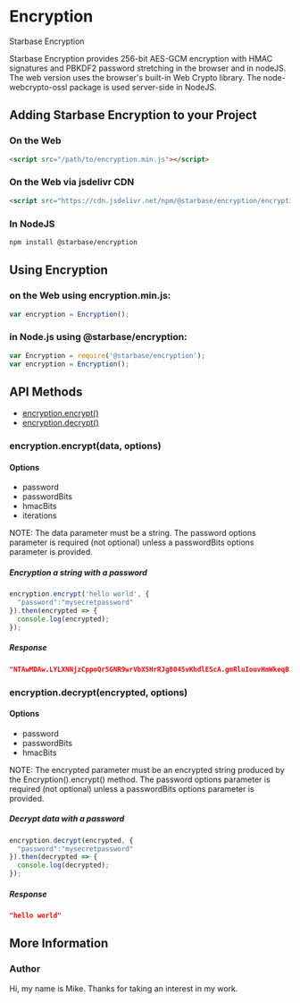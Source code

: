 # Encryption
Starbase Encryption

Starbase Encryption provides 256-bit AES-GCM encryption with HMAC signatures and PBKDF2 password stretching in the browser and in nodeJS. The web version uses the browser's built-in Web Crypto library. The node-webcrypto-ossl package is used server-side in NodeJS.

## Adding Starbase Encryption to your Project


### On the Web
```HTML
<script src="/path/to/encryption.min.js"></script>
```

### On the Web via jsdelivr CDN
```HTML
<script src="https://cdn.jsdelivr.net/npm/@starbase/encryption/encryption.min.js"></script>
```

### In NodeJS
```bash
npm install @starbase/encryption
```

## Using Encryption


### on the Web using encryption.min.js:
```javascript
var encryption = Encryption();
```

### in Node.js using @starbase/encryption:
```javascript
var Encryption = require('@starbase/encryption');
var encryption = Encryption();
```

## API Methods

- [encryption.encrypt()](#encrypt)
- [encryption.decrypt()](#decrypt)


### <a name="encrypt"></a>encryption.encrypt(data, options)

#### Options
  - password
  - passwordBits
  - hmacBits
  - iterations

NOTE: The data parameter must be a string. The password options parameter is required (not optional) unless a passwordBits options parameter is provided.

##### Encryption a string with a password 
```javascript
encryption.encrypt('hello world', {
  "password":"mysecretpassword"
}).then(encrypted => {
  console.log(encrypted);
});
```

##### Response
```JSON
"NTAwMDAw.LYLXNNjzCppoQr5GNR9wrVbX5HrRJg8045vKhdlEScA.gmRluIouvHmWkeqB.GQY-QDhvkGF0gaM1UYuv4cdho-SGpdj00L0h.GLRsEN-45OrZNM3Hwk96cLL7vMVxepYhEVM-LXJpejA"
```

### <a name="decrypt"></a>encryption.decrypt(encrypted, options)
#### Options
  - password
  - passwordBits
  - hmacBits

NOTE: The encrypted parameter must be an encrypted string produced by the Encryption().encrypt() method. The password options parameter is required (not optional) unless a passwordBits options parameter is provided.


##### Decrypt data with a password 
```javascript
encryption.decrypt(encrypted, {
  "password":"mysecretpassword"
}).then(decrypted => {
  console.log(decrypted);
});
```

##### Response
```JSON
"hello world"
```

## More Information

### Author
Hi, my name is Mike. Thanks for taking an interest in my work.
